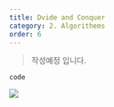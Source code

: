 ```yaml
---
title: Dvide and Conquer
category: 2. Algorithems
order: 6
---
```

>작성예정 입니다.

~~~
code
~~~

![](//placehold.it/800x600)